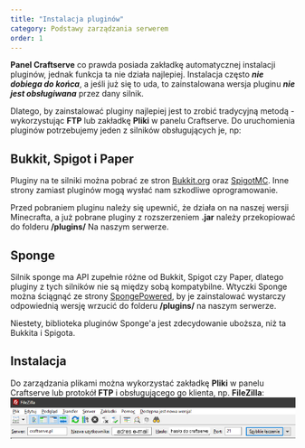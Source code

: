 ```yaml
---
title: "Instalacja pluginów"
category: Podstawy zarządzania serwerem
order: 1
---
```

**Panel Craftserve** co prawda posiada zakładkę automatycznej instalacji pluginów, jednak funkcja ta nie działa najlepiej. Instalacja często ***nie dobiega do końca***, a jeśli już się to uda, to zainstalowana wersja pluginu ***nie jest obsługiwana*** przez dany silnik.

Dlatego, by zainstalować pluginy najlepiej jest to zrobić tradycyjną metodą - wykorzystując **FTP** lub zakładkę **Pliki** w panelu Craftserve. Do uruchomienia pluginów potrzebujemy jeden z silników obsługujących je, np:

Bukkit, Spigot i Paper
------------------------
Pluginy na te silniki można pobrać ze stron [Bukkit.org](https://dev.bukkit.org/bukkit-plugins) oraz [SpigotMC](https://www.spigotmc.org/resources/categories/spigot.4/). Inne strony zamiast pluginów mogą wysłać nam szkodliwe oprogramowanie.

Przed pobraniem pluginu należy się upewnić, że działa on na naszej wersji Minecrafta, a już pobrane pluginy z rozszerzeniem **.jar** należy przekopiować do folderu **/plugins/** Na naszym serwerze.

Sponge
--------------------
Silnik sponge ma API zupełnie różne od Bukkit, Spigot czy Paper, dlatego pluginy z tych silników nie są między sobą kompatybilne. Wtyczki Sponge można ściągnąć ze strony [SpongePowered](https://ore.spongepowered.org/), by je zainstalować wystarczy odpowiednią wersję wrzucić do folderu **/plugins/** na naszym serwerze.

Niestety, biblioteka pluginów Sponge'a jest zdecydowanie uboższa, niż ta Bukkita i Spigota.

Instalacja
----------
Do zarządzania plikami można wykorzystać zakładkę **Pliki** w panelu Craftserve lub protokół **FTP** i obsługującego go klienta, np. **FileZilla**:
![FileZilla](/img/filezilla.png)